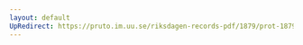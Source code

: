 ```yaml
---
layout: default
UpRedirect: https://pruto.im.uu.se/riksdagen-records-pdf/1879/prot-1879--ak--042/prot-1879--ak--042_030.pdf
---
```

